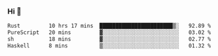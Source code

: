 ### Hi 👋

<!--START_SECTION:waka-->

```txt
Rust         10 hrs 17 mins  ███████████████████████▒░   92.89 %
PureScript   20 mins         ▓░░░░░░░░░░░░░░░░░░░░░░░░   03.02 %
sh           18 mins         ▓░░░░░░░░░░░░░░░░░░░░░░░░   02.77 %
Haskell      8 mins          ▒░░░░░░░░░░░░░░░░░░░░░░░░   01.32 %
```

<!--END_SECTION:waka-->
